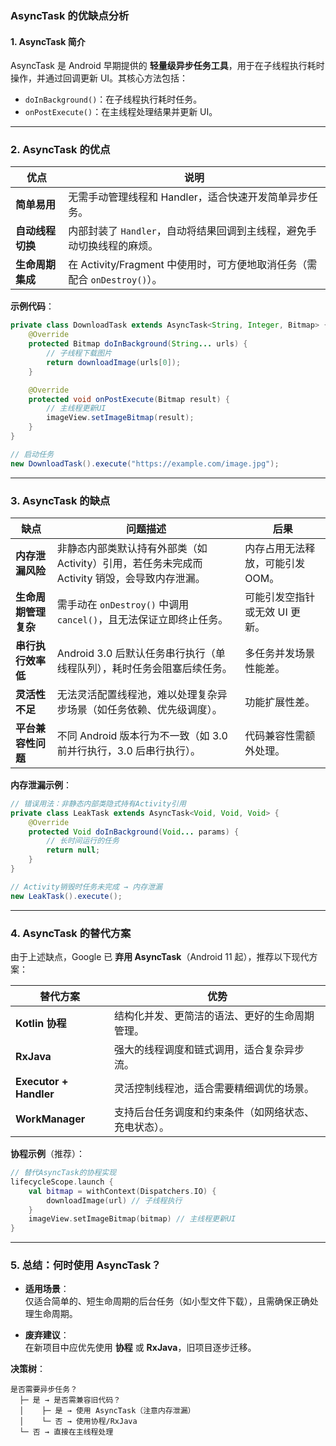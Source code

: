 ### **AsyncTask 的优缺点分析**

#### **1. AsyncTask 简介**
AsyncTask 是 Android 早期提供的 **轻量级异步任务工具**，用于在子线程执行耗时操作，并通过回调更新 UI。其核心方法包括：
- `doInBackground()`：在子线程执行耗时任务。
- `onPostExecute()`：在主线程处理结果并更新 UI。

---

### **2. AsyncTask 的优点**
| **优点**                | **说明**                                                                 |
|-------------------------|-------------------------------------------------------------------------|
| **简单易用**            | 无需手动管理线程和 Handler，适合快速开发简单异步任务。                   |
| **自动线程切换**        | 内部封装了 `Handler`，自动将结果回调到主线程，避免手动切换线程的麻烦。    |
| **生命周期集成**        | 在 Activity/Fragment 中使用时，可方便地取消任务（需配合 `onDestroy()`）。 |

**示例代码**：
```java
private class DownloadTask extends AsyncTask<String, Integer, Bitmap> {
    @Override
    protected Bitmap doInBackground(String... urls) {
        // 子线程下载图片
        return downloadImage(urls[0]);
    }

    @Override
    protected void onPostExecute(Bitmap result) {
        // 主线程更新UI
        imageView.setImageBitmap(result);
    }
}

// 启动任务
new DownloadTask().execute("https://example.com/image.jpg");
```

---

### **3. AsyncTask 的缺点**
| **缺点**                | **问题描述**                                                                 | **后果**                      |
|-------------------------|-----------------------------------------------------------------------------|-----------------------------|
| **内存泄漏风险**        | 非静态内部类默认持有外部类（如 Activity）引用，若任务未完成而 Activity 销毁，会导致内存泄漏。 | 内存占用无法释放，可能引发 OOM。 |
| **生命周期管理复杂**    | 需手动在 `onDestroy()` 中调用 `cancel()`，且无法保证立即终止任务。               | 可能引发空指针或无效 UI 更新。  |
| **串行执行效率低**      | Android 3.0 后默认任务串行执行（单线程队列），耗时任务会阻塞后续任务。           | 多任务并发场景性能差。          |
| **灵活性不足**          | 无法灵活配置线程池，难以处理复杂异步场景（如任务依赖、优先级调度）。              | 功能扩展性差。                |
| **平台兼容性问题**      | 不同 Android 版本行为不一致（如 3.0 前并行执行，3.0 后串行执行）。               | 代码兼容性需额外处理。          |

**内存泄漏示例**：
```java
// 错误用法：非静态内部类隐式持有Activity引用
private class LeakTask extends AsyncTask<Void, Void, Void> {
    @Override
    protected Void doInBackground(Void... params) {
        // 长时间运行的任务
        return null;
    }
}

// Activity销毁时任务未完成 → 内存泄漏
new LeakTask().execute();
```

---

### **4. AsyncTask 的替代方案**
由于上述缺点，Google 已 **弃用 AsyncTask**（Android 11 起），推荐以下现代方案：

| **替代方案**           | **优势**                                                                 |
|-----------------------|-------------------------------------------------------------------------|
| **Kotlin 协程**       | 结构化并发、更简洁的语法、更好的生命周期管理。                             |
| **RxJava**            | 强大的线程调度和链式调用，适合复杂异步流。                                 |
| **Executor + Handler**| 灵活控制线程池，适合需要精细调优的场景。                                   |
| **WorkManager**       | 支持后台任务调度和约束条件（如网络状态、充电状态）。                        |

**协程示例**（推荐）：
```kotlin
// 替代AsyncTask的协程实现
lifecycleScope.launch {
    val bitmap = withContext(Dispatchers.IO) { 
        downloadImage(url) // 子线程执行
    }
    imageView.setImageBitmap(bitmap) // 主线程更新UI
}
```

---

### **5. 总结：何时使用 AsyncTask？**
- **适用场景**：  
  仅适合简单的、短生命周期的后台任务（如小型文件下载），且需确保正确处理生命周期。
  
- **废弃建议**：  
  在新项目中应优先使用 **协程** 或 **RxJava**，旧项目逐步迁移。

**决策树**：
```
是否需要异步任务？
  ├─ 是 → 是否需兼容旧代码？
  │    ├─ 是 → 使用 AsyncTask（注意内存泄漏）
  │    └─ 否 → 使用协程/RxJava
  └─ 否 → 直接在主线程处理
```